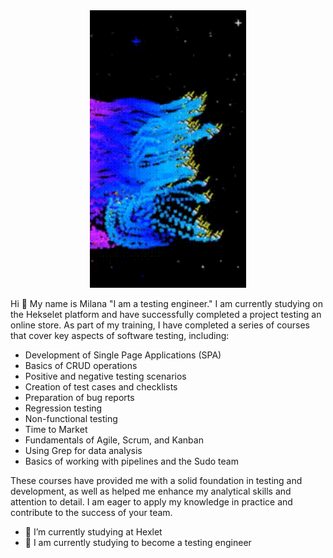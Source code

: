 <div id="header" align="center">
  <img src="https://github.com/mil-stack/mil-stack/blob/main/giphy.gif-_2_.gif?raw=true" width="250"/>
</div>


Hi 👋 My name is Milana
"I am a testing engineer."
I am currently studying on the Hekselet platform and have successfully completed a project testing an online store. 
As part of my training, I have completed a series of courses that cover key aspects of software testing, including:

- Development of Single Page Applications (SPA)
- Basics of CRUD operations
- Positive and negative testing scenarios
- Creation of test cases and checklists
- Preparation of bug reports
- Regression testing
- Non-functional testing
- Time to Market
- Fundamentals of Agile, Scrum, and Kanban
- Using Grep for data analysis
- Basics of working with pipelines and the Sudo team

These courses have provided me with a solid foundation in testing and development, as well as helped me enhance my analytical skills and attention to detail. 
I am eager to apply my knowledge in practice and contribute to the success of your team.

- 🔭 I’m currently studying at Hexlet
- 🌱 I am currently studying to become a testing engineer

